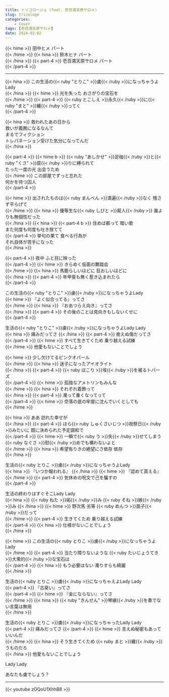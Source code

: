 ```yaml
---
title: トリコロージュ (feat. 壱百満天原サロメ)
slug: tricologe
categories:
    - Cover
tags: [壱百満天原サロメ]
date: 2024-02-02
---
```


{{< hime >}}
田中ヒメ パート  
{{< /hime >}}
{{< hina >}}
鈴木ヒナ パート  
{{< /hina >}}
{{< part-4 >}}
壱百満天原サロメ パート  
{{< /part-4 >}}


---

{{< hina >}}
この生活の{{< ruby "とりこ" >}}虜{{< /ruby >}}になっちゃうよLady  
{{< /hina >}}
{{< hime >}}
光を失った おさがりの宝石を  
{{< /hime >}}
{{< part-4 >}}
{{< ruby とこしえ >}}永久{{< /ruby >}}に{{< ruby "まと" >}}纏{{< /ruby >}}ってく  
{{< /part-4 >}}

{{< hina >}}
救われたあの日から  
救いが義務になるなんて  
まるでフィクション  
トレパネーション受けた気分になってんだ  
{{< /hina >}}

{{< part-4 >}}
{{< hime b >}}
{{< ruby "あしかせ" >}}足枷{{< /ruby >}}と{{< ruby "くさ" >}}腐{{< /ruby >}}りに縛られて  
たった一度の光 出会うため  
{{< /hime >}}
この部屋でずっと忘れた  
何かを待つ囚人  
{{< /part-4 >}}

{{< hime >}}
出されたものは{{< ruby まんべん >}}満遍{{< /ruby >}}なく 残さず平らげて  
{{< /hime >}}
{{< hina >}}
優等生な{{< ruby しびと >}}屍人{{< /ruby >}} 誰よりも無個性だった  
{{< /hina >}}
{{< hina >}}
{{< part-4 b >}}
住めば都って 暗い歌  
また何度も何度も吐き捨てて  
{{< /part-4 >}}
挙句の果て 食べる行為が  
それ自体が苦手になった  
{{< /hina >}}

{{< part-4 >}}
夜中 ふと目に映った  
{{< /part-4 >}}
{{< hime >}}
きらめく仮面の舞踏会  
{{< /hime >}}
{{< hina >}}
馬鹿らしいほどに 狂おしいほどに  
{{< /hina >}}
{{< part-4 >}}
年甲斐も無く惹き込まれたら  
{{< /part-4 >}}

この生活の{{< ruby "とりこ" >}}虜{{< /ruby >}}になっちゃうよLady  
{{< hime >}}
『よく似合ってる』ってさ  
{{< /hime >}}
{{< hina >}}
『おあつらえ向き』ってさ  
{{< /hina >}}
{{< part-4 >}}
その後のことは見向きもしないくせに  
{{< /part-4 >}}

生活の{{< ruby "とりこ" >}}虜{{< /ruby >}}になっちゃうよLady Lady  
{{< hina >}}
痛みだってさ 
{{< /hina >}}
{{< part-4 >}}
癒えぬ傷だってさ  
{{< /part-4 >}}
{{< hime >}}
すべて生きてくため 乗り越える試練  
{{< /hime >}}
他愛もないことでしょう  

{{< hime >}}
少し欠けてるピンクオパール  
{{< /hime >}}
{{< hina >}}
迷子になったアイオライト  
{{< /hina >}}
{{< part-4 >}}
{{< ruby ほこり >}}埃{{< /ruby >}}を被るトパーズ  
{{< /part-4 >}}
{{< hime >}}
孤独なアメトリンもみんな  
{{< /hime >}}
{{< hina >}}
それぞれ着飾って  
{{< /hina >}}
{{< part-4 >}}
濁って重くなってって  
{{< /part-4 >}}
{{< hime >}}
奈落の底の牢屋に沈んでいくとしても  
{{< /hime >}}

{{< hina >}}
ああ 訪れた幸せが  
{{< /hina >}}
{{< part-4 >}}
ほら{{< ruby しゅくさいじつ >}}祝祭日{{< /ruby >}}みたいに 既に決められた予定調和で  
{{< /part-4 >}}
{{< hime >}}
一瞬で{{< ruby う >}}失{{< /ruby >}}せてしまう {{< ruby なぐさ >}}慰{{< /ruby >}}めでも構わないよと  
{{< /hime >}}
{{< hina >}}
希望有りきの絶望にさ依存 依存  
{{< /hina >}}

生活の{{< ruby とりこ >}}虜{{< /ruby >}}になっちゃうよLady  
{{< hina >}}
『いつか報われる』
{{< /hina >}}
{{< hime >}}
『認めて貰える』  
{{< /hime >}}
{{< part-4 >}}
気休めの呪文で己を騙すの  
{{< /part-4 >}}

生活の終わりはすぐそこLady Lady  
{{< hina >}}
{{< ruby ねた >}}妬{{< /ruby >}}み {{< ruby そね >}}嫉{{< /ruby >}}み 
{{< /hina >}}
{{< hime >}}
野次馬 劣等 {{< ruby めんつ >}}面子{{< /ruby >}}だって  
{{< /hime >}}
{{< part-4 >}}
生きてくため 乗り越える試練  
{{< /part-4 >}}
{{< hina >}}
仕様がないことでしょう  
{{< /hina >}}

{{< hime >}}
この生活の{{< ruby とりこ >}}虜{{< /ruby >}}になっちゃうよLady  
{{< /hime >}}
{{< part-4 >}}
当たり障りないような {{< ruby たいじょうてき >}}大衆的{{< /ruby >}}な宝石は  
{{< /part-4 >}}
{{< hina >}}
もう必要はない 濁りすらも綺麗  
{{< /hina >}}

生活の{{< ruby とりこ >}}虜{{< /ruby >}}になっちゃえよLady Lady  
{{< part-4 >}}
『古臭い』ってさ  
{{< /part-4 >}}
{{< hime >}}
『金にならない』ってさ  
{{< /hime >}}
{{< hina >}}
{{< ruby "きんせん" >}}琴線{{< /ruby >}}を奏でない言葉は無用  
{{< /hina >}}

生活の{{< ruby とりこ >}}虜{{< /ruby >}}になっちゃったLady Lady  
{{< part-4 >}}
痛みだってさ 
{{< /part-4 >}}
{{< hime >}}
言えぬ秘密もあっていいんだ  
{{< /hime >}}
{{< hina >}}
そう生きてくため {{< ruby まと >}}纏{{< /ruby >}}うものだろ  
{{< /hina >}}
他愛もないことでしょう  

Lady Lady  

あなたも虜でしょう？  

---

{{< youtube zOQoU1XhhB8 >}}